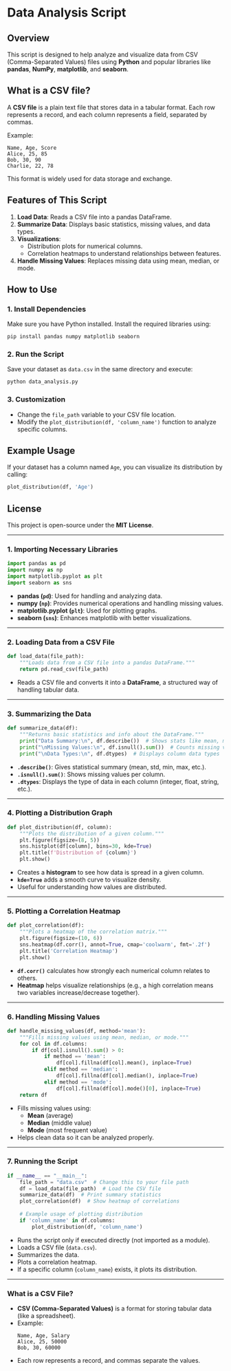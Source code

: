 # Data Analysis Script

## Overview
This script is designed to help analyze and visualize data from CSV (Comma-Separated Values) files using **Python** and popular libraries like **pandas**, **NumPy**, **matplotlib**, and **seaborn**.

## What is a CSV file?
A **CSV file** is a plain text file that stores data in a tabular format. Each row represents a record, and each column represents a field, separated by commas.

Example:
```
Name, Age, Score
Alice, 25, 85
Bob, 30, 90
Charlie, 22, 78
```
This format is widely used for data storage and exchange.

## Features of This Script
1. **Load Data**: Reads a CSV file into a pandas DataFrame.
2. **Summarize Data**: Displays basic statistics, missing values, and data types.
3. **Visualizations**:
   - Distribution plots for numerical columns.
   - Correlation heatmaps to understand relationships between features.
4. **Handle Missing Values**: Replaces missing data using mean, median, or mode.

## How to Use
### 1. Install Dependencies
Make sure you have Python installed. Install the required libraries using:
```sh
pip install pandas numpy matplotlib seaborn
```

### 2. Run the Script
Save your dataset as `data.csv` in the same directory and execute:
```sh
python data_analysis.py
```

### 3. Customization
- Change the `file_path` variable to your CSV file location.
- Modify the `plot_distribution(df, 'column_name')` function to analyze specific columns.

## Example Usage
If your dataset has a column named `Age`, you can visualize its distribution by calling:
```python
plot_distribution(df, 'Age')
```

## License
This project is open-source under the **MIT License**.
 
---

### **1. Importing Necessary Libraries**
```python
import pandas as pd
import numpy as np
import matplotlib.pyplot as plt
import seaborn as sns
```
- **pandas (`pd`)**: Used for handling and analyzing data.
- **numpy (`np`)**: Provides numerical operations and handling missing values.
- **matplotlib.pyplot (`plt`)**: Used for plotting graphs.
- **seaborn (`sns`)**: Enhances matplotlib with better visualizations.

---

### **2. Loading Data from a CSV File**
```python
def load_data(file_path):
    """Loads data from a CSV file into a pandas DataFrame."""
    return pd.read_csv(file_path)
```
- Reads a CSV file and converts it into a **DataFrame**, a structured way of handling tabular data.

---

### **3. Summarizing the Data**
```python
def summarize_data(df):
    """Returns basic statistics and info about the DataFrame."""
    print("Data Summary:\n", df.describe())  # Shows stats like mean, median, etc.
    print("\nMissing Values:\n", df.isnull().sum())  # Counts missing values in each column
    print("\nData Types:\n", df.dtypes)  # Displays column data types
```
- **`.describe()`**: Gives statistical summary (mean, std, min, max, etc.).
- **`.isnull().sum()`**: Shows missing values per column.
- **`.dtypes`**: Displays the type of data in each column (integer, float, string, etc.).

---

### **4. Plotting a Distribution Graph**
```python
def plot_distribution(df, column):
    """Plots the distribution of a given column."""
    plt.figure(figsize=(8, 5))
    sns.histplot(df[column], bins=30, kde=True)
    plt.title(f'Distribution of {column}')
    plt.show()
```
- Creates a **histogram** to see how data is spread in a given column.
- **`kde=True`** adds a smooth curve to visualize density.
- Useful for understanding how values are distributed.

---

### **5. Plotting a Correlation Heatmap**
```python
def plot_correlation(df):
    """Plots a heatmap of the correlation matrix."""
    plt.figure(figsize=(10, 6))
    sns.heatmap(df.corr(), annot=True, cmap='coolwarm', fmt='.2f')
    plt.title('Correlation Heatmap')
    plt.show()
```
- **`df.corr()`** calculates how strongly each numerical column relates to others.
- **Heatmap** helps visualize relationships (e.g., a high correlation means two variables increase/decrease together).

---

### **6. Handling Missing Values**
```python
def handle_missing_values(df, method='mean'):
    """Fills missing values using mean, median, or mode."""
    for col in df.columns:
        if df[col].isnull().sum() > 0:
            if method == 'mean':
                df[col].fillna(df[col].mean(), inplace=True)
            elif method == 'median':
                df[col].fillna(df[col].median(), inplace=True)
            elif method == 'mode':
                df[col].fillna(df[col].mode()[0], inplace=True)
    return df
```
- Fills missing values using:
  - **Mean** (average)
  - **Median** (middle value)
  - **Mode** (most frequent value)
- Helps clean data so it can be analyzed properly.

---

### **7. Running the Script**
```python
if __name__ == "__main__":
    file_path = "data.csv"  # Change this to your file path
    df = load_data(file_path)  # Load the CSV file
    summarize_data(df)  # Print summary statistics
    plot_correlation(df)  # Show heatmap of correlations
    
    # Example usage of plotting distribution
    if 'column_name' in df.columns:
        plot_distribution(df, 'column_name')
```
- Runs the script only if executed directly (not imported as a module).
- Loads a CSV file (`data.csv`).
- Summarizes the data.
- Plots a correlation heatmap.
- If a specific column (`column_name`) exists, it plots its distribution.

---

### **What is a CSV File?**
- **CSV (Comma-Separated Values)** is a format for storing tabular data (like a spreadsheet).
- Example:
  ```
  Name, Age, Salary
  Alice, 25, 50000
  Bob, 30, 60000
  ```
- Each row represents a record, and commas separate the values.



